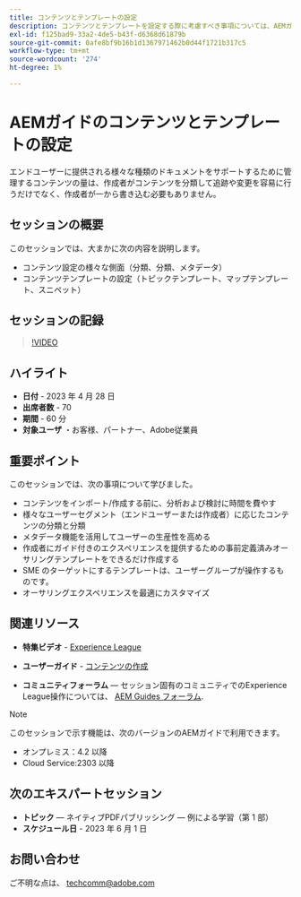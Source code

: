 ```yaml
---
title: コンテンツとテンプレートの設定
description: コンテンツとテンプレートを設定する際に考慮すべき事項については、AEMガイドを参照してください。
exl-id: f125bad9-33a2-4de5-b43f-d6368d61879b
source-git-commit: 0afe8bf9b16b1d1367971462b0d44f1721b317c5
workflow-type: tm+mt
source-wordcount: '274'
ht-degree: 1%

---
```


# AEMガイドのコンテンツとテンプレートの設定

エンドユーザーに提供される様々な種類のドキュメントをサポートするために管理するコンテンツの量は、作成者がコンテンツを分類して追跡や変更を容易に行うだけでなく、作成者が一から書き込む必要もありません。


## セッションの概要

このセッションでは、大まかに次の内容を説明します。

- コンテンツ設定の様々な側面（分類、分類、メタデータ）
- コンテンツテンプレートの設定（トピックテンプレート、マップテンプレート、スニペット）


## セッションの記録

>[!VIDEO](https://video.tv.adobe.com/v/3419004/guides-templates-author-templates?quality=12&learn=on)


## ハイライト

- **日付** - 2023 年 4 月 28 日
- **出席者数** - 70
- **期間** - 60 分
- **対象ユーザ** ・お客様、パートナー、Adobe従業員


## 重要ポイント

このセッションでは、次の事項について学びました。

- コンテンツをインポート/作成する前に、分析および検討に時間を費やす
- 様々なユーザーセグメント（エンドユーザーまたは作成者）に応じたコンテンツの分類と分類
- メタデータ機能を活用してユーザーの生産性を高める
- 作成者にガイド付きのエクスペリエンスを提供するための事前定義済みオーサリングテンプレートをできるだけ作成する
- SME のターゲットにするテンプレートは、ユーザーグループが操作するものです。
- オーサリングエクスペリエンスを最適にカスタマイズ



## 関連リソース

- **特集ビデオ** -  [Experience League](https://experienceleague.adobe.com/docs/experience-manager-guides-learn/videos/advanced-user-guide/folder-profiles.html)

- **ユーザーガイド** - [コンテンツの作成](/help/product-guide/user-guide/reports-intro.md)

- **コミュニティフォーラム**  — セッション固有のコミュニティでのExperience League操作については、  [AEM Guides フォーラム](https://experienceleaguecommunities.adobe.com/t5/experience-manager-guides/bd-p/xml-documentation-discussions).

>[!NOTE]
>
> このセッションで示す機能は、次のバージョンのAEMガイドで利用できます。
>
> - オンプレミス：4.2 以降
> - Cloud Service:2303 以降


## 次のエキスパートセッション

- **トピック**  — ネイティブPDFパブリッシング — 例による学習（第 1 部）
- **スケジュール日** - 2023 年 6 月 1 日


## お問い合わせ

ご不明な点は、 <techcomm@adobe.com>

